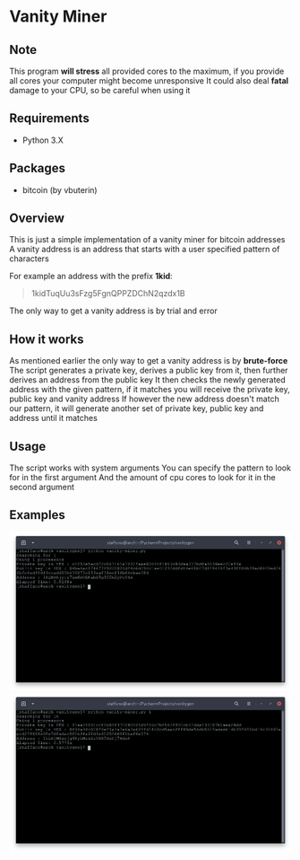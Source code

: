 # Vanity Miner


## Note
This program **will stress** all provided cores to the maximum, if you provide all cores your computer might become unresponsive
It could also deal **fatal** damage to your CPU, so be careful when using it

## Requirements

* Python 3.X

## Packages

* bitcoin (by  vbuterin)


## Overview

This is just a simple implementation of a vanity miner for bitcoin addresses
A vanity address is an address that starts with a user specified pattern of characters

For example an address with the prefix **1kid**:
> 1kidTuqUu3sFzg5FgnQPPZDChN2qzdx1B

The only way to get a vanity address is by trial and error



## How it works

As mentioned earlier the only way to get a vanity address is by **brute-force**
The script generates a private key, derives a public key from it, then further derives an address from the public key
It then checks the newly generated address with the given pattern, if it matches you will receive the private key, public key and vanity address
If however the new address doesn't match our pattern, it will generate another set of private key, public key  and address until it matches



## Usage

The script works with system arguments
You can specify the pattern to look for in the first argument
And the amount of cpu cores to look for it in the second argument




## Examples

![no_pattern](screenshots/no_argument.png)
![with_pattern](screenshots/with_arguments.png)
